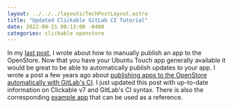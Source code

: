 ```yaml
---
layout: ../../../layouts/TechPostLayout.astro
title: "Updated Clickable GitLab CI Tutorial"
date: 2022-09-21 00:13:00 -0400
categories: clickable openstore
---
```


In my [last post](../2022-09-15-how-to-publish-an-ubuntu-touch-app/), I wrote about
how to manually publish an app to the OpenStore. Now that you have your Ubuntu
Touch app generally available it would be great to be able to automatically publish
updates to your app. I wrote a post a few years ago about
[publishing apps to the OpenStore automatically with GitLab's CI](../2019-03-19-publishing-apps-to-the-0penstore-with-gitlab-ci/).
I just updated this post with up-to-date information on Clickable v7 and GitLab's CI
syntax. There is also the corresponding [example app](https://gitlab.com/clickable/clickable-gitlab-ci-test)
that can be used as a reference.
